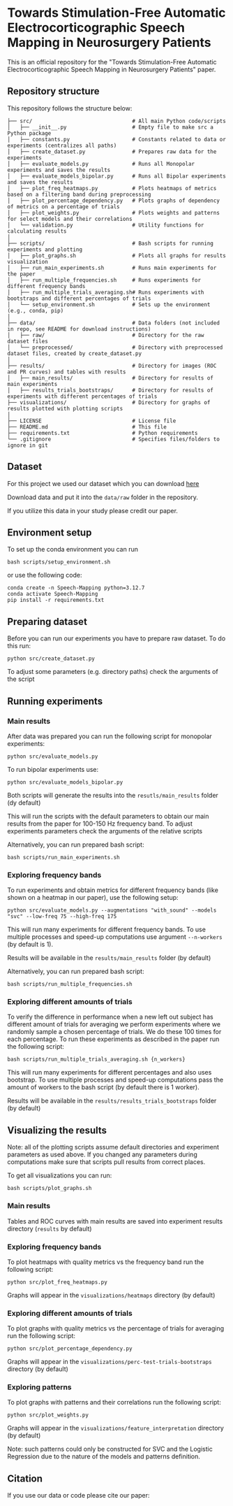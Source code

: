 # Towards Stimulation-Free Automatic Electrocorticographic Speech Mapping in Neurosurgery Patients

This is an official repository for the "Towards Stimulation-Free Automatic Electrocorticographic Speech Mapping in 
Neurosurgery Patients" paper.

## Repository structure

This repository follows the structure below:

```
├── src/                                # All main Python code/scripts
│   ├── __init__.py                     # Empty file to make src a Python package
│   ├── constants.py                    # Constants related to data or experiments (centralizes all paths)
│   ├── create_dataset.py               # Prepares raw data for the experiments
│   ├── evaluate_models.py              # Runs all Monopolar experiments and saves the results 
│   ├── evaluate_models_bipolar.py      # Runs all Bipolar experiments and saves the results 
│   ├── plot_freq_heatmaps.py           # Plots heatmaps of metrics based on a filtering band during preprocessing
│   ├── plot_percentage_dependency.py   # Plots graphs of dependency of metrics on a percentage of trials
│   ├── plot_weights.py                 # Plots weights and patterns for select models and their correlations 
│   └── validation.py                   # Utility functions for calculating results 
│
├── scripts/                            # Bash scripts for running experiments and plotting
│   ├── plot_graphs.sh                  # Plots all graphs for results visualization
│   ├── run_main_experiments.sh         # Runs main experiments for the paper
│   ├── run_multiple_frequencies.sh     # Runs experiments for different frequency bands
│   ├── run_multiple_trials_averaging.sh# Runs experiments with bootstraps and different percentages of trials 
│   └── setup_environment.sh            # Sets up the environment (e.g., conda, pip)
│
├── data/                               # Data folders (not included in repo, see README for download instructions)
│   ├── raw/                            # Directory for the raw dataset files
│   └── preprocessed/                   # Directory with preprocessed dataset files, created by create_dataset.py
│
├── results/                            # Directory for images (ROC and PR curves) and tables with results  
│   ├── main_results/                   # Directory for results of main experiments  
│   ├── results_trials_bootstraps/      # Directory for results of experiments with different percentages of trials  
├── visualizations/                     # Directory for graphs of results plotted with plotting scripts  
│
├── LICENSE                             # License file
├── README.md                           # This file
├── requirements.txt                    # Python requirements 
└── .gitignore                          # Specifies files/folders to ignore in git
```

## Dataset

For this project we used our dataset which you can download [here](https://osf.io/xuegw/)  

Download data and put it into the ```data/raw``` folder in the repository.

If you utilize this data in your study please credit our paper.

## Environment setup

To set up the conda environment you can run 

```
bash scripts/setup_environment.sh
``` 

or use the following code:

```
conda create -n Speech-Mapping python=3.12.7
conda activate Speech-Mapping
pip install -r requirements.txt
```

## Preparing dataset

Before you can run our experiments you have to prepare raw dataset. To do this run:

```
python src/create_dataset.py
```

To adjust some parameters (e.g. directory paths) check the arguments of the script

## Running experiments

### Main results

After data was prepared you can run the following script for monopolar experiments:

```
python src/evaluate_models.py
```

To run bipolar experiments use:

```
python src/evaluate_models_bipolar.py
```

Both scripts will generate the results into the ```resutls/main_results``` folder (dy default)

This will run the scripts with the default parameters to obtain our main results from the paper for 100-150 Hz frequency band.
To adjust experiments parameters check the arguments of the relative scripts

Alternatively, you can run prepared bash script:

```
bash scripts/run_main_experiments.sh
```

### Exploring frequency bands

To run experiments and obtain metrics for different frequency bands (like shown on a heatmap in our paper), use the following setup:

```
python src/evaluate_models.py --augmentations "with_sound" --models "svc" --low-freq 75 --high-freq 175
```

This will run many experiments for different frequency bands. To use multiple processes and speed-up computations use argument ```--n-workers``` (by default is 1).

Results will be available in the ```results/main_results``` folder (by default)

Alternatively, you can run prepared bash script:

```
bash scripts/run_multiple_frequencies.sh
```

### Exploring different amounts of trials

To verify the difference in performance when a new left out subject has different amount of trials for averaging we perform experiments where we randomly sample a chosen percentage of trials. We do these 100 times for each percentage. To run these experiments as described in the paper run the following script:

```
bash scripts/run_multiple_trials_averaging.sh {n_workers}
```

This will run many experiments for different percentages and also uses bootstrap. To use multiple processes and speed-up computations pass the amount of workers to the bash script (by default there is 1 worker).

Results will be available in the ```results/results_trials_bootstraps``` folder (by default)

## Visualizing the results

Note: all of the plotting scripts assume default directories and experiment parameters as used above. 
If you changed any parameters during computations make sure that scripts pull results from correct places.

To get all visualizations you can run:

```
bash scripts/plot_graphs.sh
```

### Main results

Tables and ROC curves with main results are saved into experiment results directory (```results``` by default)

### Exploring frequency bands

To plot heatmaps with quality metrics vs the frequency band run the following script:

```python src/plot_freq_heatmaps.py```

Graphs will appear in the ```visualizations/heatmaps``` directory (by default)

### Exploring different amounts of trials

To plot graphs with quality metrics vs the percentage of trials for averaging run the following script:

```python src/plot_percentage_dependency.py```

Graphs will appear in the ```visualizations/perc-test-trials-bootstraps``` directory (by default)

### Exploring patterns

To plot graphs with patterns and their correlations run the following script:

```python src/plot_weights.py```

Graphs will appear in the ```visualizations/feature_interpretation``` directory (by default)

Note: such patterns could only be constructed for SVC and the Logistic Regression due to the nature of the models and patterns definition. 

## Citation

If you use our data or code please cite our paper:
